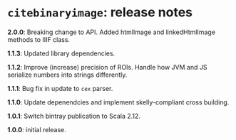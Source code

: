 # `citebinaryimage`: release notes


**2.0.0**: Breaking change to API. Added htmlImage and linkedHtmlImage methods to IIIF class. 

**1.1.3**: Updated library dependencies.

**1.1.2**:  Improve (increase) precision of ROIs. Handle how JVM and JS serialize numbers into strings differently.

**1.1.1**:  Bug fix in update to `cex` parser.

**1.1.0**: Update depenendcies and implement skelly-compliant cross building.

**1.0.1**:  Switch bintray publication to Scala 2.12.

**1.0.0**:  initial release.

